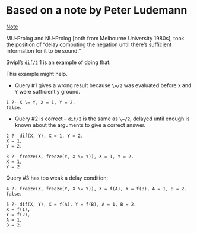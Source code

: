 # Based on a note by Peter Ludemann

[Note](https://swi-prolog.discourse.group/t/friday-afternoon-post-a-quick-diagram-of-the-lp-landscape/1976/11?u=dtonhofer)

MU-Prolog and NU-Prolog [both from Melbourne University 1980s], took the position of “delay computing the negation until there’s
sufficient information for it to be sound.” 

Swipl’s [`dif/2`](https://www.swi-prolog.org/pldoc/doc_for?object=dif/2) 1 is an example of doing that.

This example might help.

- Query #1 gives a wrong result because `\=/2` was evaluated before `X` and `Y` were sufficiently ground.

```
1 ?- X \= Y, X = 1, Y = 2.
false.
```
- Query #2 is correct – `dif/2` is the same as `\=/2`, delayed until enough is known about the arguments to
give a correct answer.

```
2 ?- dif(X, Y), X = 1, Y = 2.
X = 1,
Y = 2.
```

```
3 ?- freeze(X, freeze(Y, X \= Y)), X = 1, Y = 2.
X = 1,
Y = 2.
```

Query #3 has too weak a delay condition:

```
4 ?- freeze(X, freeze(Y, X \= Y)), X = f(A), Y = f(B), A = 1, B = 2.
false.
```

```
5 ?- dif(X, Y), X = f(A), Y = f(B), A = 1, B = 2.
X = f(1),
Y = f(2),
A = 1,
B = 2.
```

